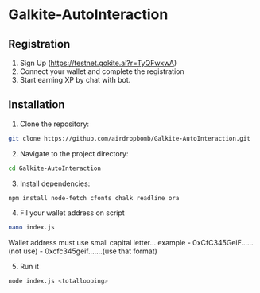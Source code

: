 # Galkite-AutoInteraction
## Registration

1. Sign Up (https://testnet.gokite.ai?r=TyQFwxwA)
2. Connect your wallet and complete the registration
3. Start earning XP by chat with bot.

## Installation

1. Clone the repository:

```bash
git clone https://github.com/airdropbomb/Galkite-AutoInteraction.git
```

2. Navigate to the project directory:

```bash
cd Galkite-AutoInteraction
```

3. Install dependencies:

```bash
npm install node-fetch cfonts chalk readline ora
```

4. Fil your wallet address on script

```bash
nano index.js
```
Wallet address must use small capital letter...
example - 0xCfC345GeiF...... (not use)
        - 0xcfc345geif.......(use that format)

5. Run it

```bash
node index.js <totallooping>
```
